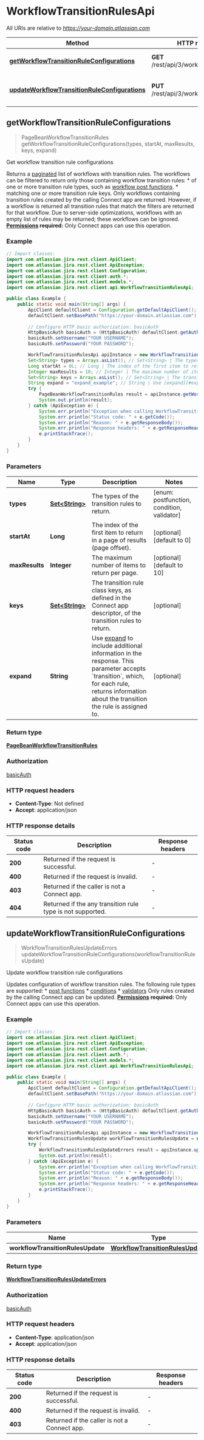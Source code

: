 # WorkflowTransitionRulesApi

All URIs are relative to *https://your-domain.atlassian.com*

Method | HTTP request | Description
------------- | ------------- | -------------
[**getWorkflowTransitionRuleConfigurations**](WorkflowTransitionRulesApi.md#getWorkflowTransitionRuleConfigurations) | **GET** /rest/api/3/workflow/rule/config | Get workflow transition rule configurations
[**updateWorkflowTransitionRuleConfigurations**](WorkflowTransitionRulesApi.md#updateWorkflowTransitionRuleConfigurations) | **PUT** /rest/api/3/workflow/rule/config | Update workflow transition rule configurations



## getWorkflowTransitionRuleConfigurations

> PageBeanWorkflowTransitionRules getWorkflowTransitionRuleConfigurations(types, startAt, maxResults, keys, expand)

Get workflow transition rule configurations

Returns a [paginated](#pagination) list of workflows with transition rules. The workflows can be filtered to return only those containing workflow transition rules:   *  of one or more transition rule types, such as [workflow post functions](https://developer.atlassian.com/cloud/jira/platform/modules/workflow-post-function/).  *  matching one or more transition rule keys.  Only workflows containing transition rules created by the calling Connect app are returned. However, if a workflow is returned all transition rules that match the filters are returned for that workflow.  Due to server-side optimizations, workflows with an empty list of rules may be returned; these workflows can be ignored.  **[Permissions](#permissions) required:** Only Connect apps can use this operation.

### Example

```java
// Import classes:
import com.atlassian.jira.rest.client.ApiClient;
import com.atlassian.jira.rest.client.ApiException;
import com.atlassian.jira.rest.client.Configuration;
import com.atlassian.jira.rest.client.auth.*;
import com.atlassian.jira.rest.client.models.*;
import com.atlassian.jira.rest.client.api.WorkflowTransitionRulesApi;

public class Example {
    public static void main(String[] args) {
        ApiClient defaultClient = Configuration.getDefaultApiClient();
        defaultClient.setBasePath("https://your-domain.atlassian.com");
        
        // Configure HTTP basic authorization: basicAuth
        HttpBasicAuth basicAuth = (HttpBasicAuth) defaultClient.getAuthentication("basicAuth");
        basicAuth.setUsername("YOUR USERNAME");
        basicAuth.setPassword("YOUR PASSWORD");

        WorkflowTransitionRulesApi apiInstance = new WorkflowTransitionRulesApi(defaultClient);
        Set<String> types = Arrays.asList(); // Set<String> | The types of the transition rules to return.
        Long startAt = 0L; // Long | The index of the first item to return in a page of results (page offset).
        Integer maxResults = 10; // Integer | The maximum number of items to return per page.
        Set<String> keys = Arrays.asList(); // Set<String> | The transition rule class keys, as defined in the Connect app descriptor, of the transition rules to return.
        String expand = "expand_example"; // String | Use [expand](#expansion) to include additional information in the response. This parameter accepts `transition`, which, for each rule, returns information about the transition the rule is assigned to.
        try {
            PageBeanWorkflowTransitionRules result = apiInstance.getWorkflowTransitionRuleConfigurations(types, startAt, maxResults, keys, expand);
            System.out.println(result);
        } catch (ApiException e) {
            System.err.println("Exception when calling WorkflowTransitionRulesApi#getWorkflowTransitionRuleConfigurations");
            System.err.println("Status code: " + e.getCode());
            System.err.println("Reason: " + e.getResponseBody());
            System.err.println("Response headers: " + e.getResponseHeaders());
            e.printStackTrace();
        }
    }
}
```

### Parameters


Name | Type | Description  | Notes
------------- | ------------- | ------------- | -------------
 **types** | [**Set&lt;String&gt;**](String.md)| The types of the transition rules to return. | [enum: postfunction, condition, validator]
 **startAt** | **Long**| The index of the first item to return in a page of results (page offset). | [optional] [default to 0]
 **maxResults** | **Integer**| The maximum number of items to return per page. | [optional] [default to 10]
 **keys** | [**Set&lt;String&gt;**](String.md)| The transition rule class keys, as defined in the Connect app descriptor, of the transition rules to return. | [optional]
 **expand** | **String**| Use [expand](#expansion) to include additional information in the response. This parameter accepts &#x60;transition&#x60;, which, for each rule, returns information about the transition the rule is assigned to. | [optional]

### Return type

[**PageBeanWorkflowTransitionRules**](PageBeanWorkflowTransitionRules.md)

### Authorization

[basicAuth](../README.md#basicAuth)

### HTTP request headers

- **Content-Type**: Not defined
- **Accept**: application/json


### HTTP response details
| Status code | Description | Response headers |
|-------------|-------------|------------------|
| **200** | Returned if the request is successful. |  -  |
| **400** | Returned if the request is invalid. |  -  |
| **403** | Returned if the caller is not a Connect app. |  -  |
| **404** | Returned if the any transition rule type is not supported. |  -  |


## updateWorkflowTransitionRuleConfigurations

> WorkflowTransitionRulesUpdateErrors updateWorkflowTransitionRuleConfigurations(workflowTransitionRulesUpdate)

Update workflow transition rule configurations

Updates configuration of workflow transition rules. The following rule types are supported:   *  [post functions](https://developer.atlassian.com/cloud/jira/platform/modules/workflow-post-function/)  *  [conditions](https://developer.atlassian.com/cloud/jira/platform/modules/workflow-condition/)  *  [validators](https://developer.atlassian.com/cloud/jira/platform/modules/workflow-validator/)  Only rules created by the calling Connect app can be updated.  **[Permissions](#permissions) required:** Only Connect apps can use this operation.

### Example

```java
// Import classes:
import com.atlassian.jira.rest.client.ApiClient;
import com.atlassian.jira.rest.client.ApiException;
import com.atlassian.jira.rest.client.Configuration;
import com.atlassian.jira.rest.client.auth.*;
import com.atlassian.jira.rest.client.models.*;
import com.atlassian.jira.rest.client.api.WorkflowTransitionRulesApi;

public class Example {
    public static void main(String[] args) {
        ApiClient defaultClient = Configuration.getDefaultApiClient();
        defaultClient.setBasePath("https://your-domain.atlassian.com");
        
        // Configure HTTP basic authorization: basicAuth
        HttpBasicAuth basicAuth = (HttpBasicAuth) defaultClient.getAuthentication("basicAuth");
        basicAuth.setUsername("YOUR USERNAME");
        basicAuth.setPassword("YOUR PASSWORD");

        WorkflowTransitionRulesApi apiInstance = new WorkflowTransitionRulesApi(defaultClient);
        WorkflowTransitionRulesUpdate workflowTransitionRulesUpdate = new WorkflowTransitionRulesUpdate(); // WorkflowTransitionRulesUpdate | 
        try {
            WorkflowTransitionRulesUpdateErrors result = apiInstance.updateWorkflowTransitionRuleConfigurations(workflowTransitionRulesUpdate);
            System.out.println(result);
        } catch (ApiException e) {
            System.err.println("Exception when calling WorkflowTransitionRulesApi#updateWorkflowTransitionRuleConfigurations");
            System.err.println("Status code: " + e.getCode());
            System.err.println("Reason: " + e.getResponseBody());
            System.err.println("Response headers: " + e.getResponseHeaders());
            e.printStackTrace();
        }
    }
}
```

### Parameters


Name | Type | Description  | Notes
------------- | ------------- | ------------- | -------------
 **workflowTransitionRulesUpdate** | [**WorkflowTransitionRulesUpdate**](WorkflowTransitionRulesUpdate.md)|  |

### Return type

[**WorkflowTransitionRulesUpdateErrors**](WorkflowTransitionRulesUpdateErrors.md)

### Authorization

[basicAuth](../README.md#basicAuth)

### HTTP request headers

- **Content-Type**: application/json
- **Accept**: application/json


### HTTP response details
| Status code | Description | Response headers |
|-------------|-------------|------------------|
| **200** | Returned if the request is successful. |  -  |
| **400** | Returned if the request is invalid. |  -  |
| **403** | Returned if the caller is not a Connect app. |  -  |

